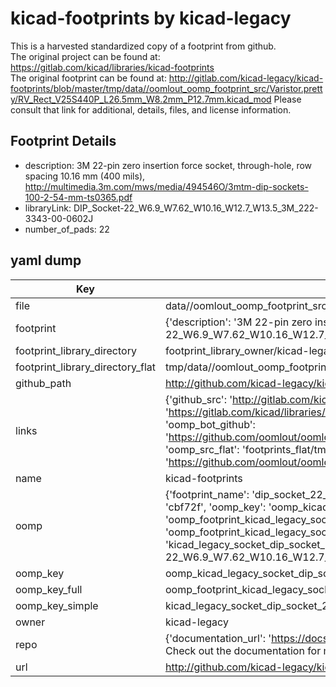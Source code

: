# kicad-footprints by kicad-legacy  
This is a harvested standardized copy of a footprint from github.  
The original project can be found at:  
https://gitlab.com/kicad/libraries/kicad-footprints  
The original footprint can be found at:
http://gitlab.com/kicad-legacy/kicad-footprints/blob/master/tmp/data//oomlout_oomp_footprint_src/Varistor.pretty/RV_Rect_V25S440P_L26.5mm_W8.2mm_P12.7mm.kicad_mod
Please consult that link for additional, details, files, and license information.  
## Footprint Details
* description: 3M 22-pin zero insertion force socket, through-hole, row spacing 10.16 mm (400 mils), http://multimedia.3m.com/mws/media/494546O/3mtm-dip-sockets-100-2-54-mm-ts0365.pdf  
* libraryLink: DIP_Socket-22_W6.9_W7.62_W10.16_W12.7_W13.5_3M_222-3343-00-0602J  
* number_of_pads: 22  
## yaml dump  
| Key | Value |  
| --- | --- |  
| file | data//oomlout_oomp_footprint_src/kicad-footprints/Socket.pretty/DIP_Socket-22_W6.9_W7.62_W10.16_W12.7_W13.5_3M_222-3343-00-0602J.kicad_mod |  
| footprint | {'description': '3M 22-pin zero insertion force socket, through-hole, row spacing 10.16 mm (400 mils), http://multimedia.3m.com/mws/media/494546O/3mtm-dip-sockets-100-2-54-mm-ts0365.pdf', 'libraryLink': 'DIP_Socket-22_W6.9_W7.62_W10.16_W12.7_W13.5_3M_222-3343-00-0602J', 'number_of_pads': 22} |  
| footprint_library_directory | footprint_library_owner/kicad-legacy_kicad-footprints |  
| footprint_library_directory_flat | tmp/data//oomlout_oomp_footprint_src/footprints_flat/kicad_legacy_socket_dip_socket_22_w6_9_w7_62_w10_16_w12_7_w13_5_3m_222_3343_00_0602j/working |  
| github_path | http://github.com/kicad-legacy/kicad-footprints/blob/master/tmp/data//oomlout_oomp_footprint_src/Socket.pretty/DIP_Socket-22_W6.9_W7.62_W10.16_W12.7_W13.5_3M_222-3343-00-0602J.kicad_mod |  
| links | {'github_src': 'http://gitlab.com/kicad-legacy/kicad-footprints/blob/master/tmp/data//oomlout_oomp_footprint_src/Varistor.pretty/RV_Rect_V25S440P_L26.5mm_W8.2mm_P12.7mm.kicad_mod', 'github_src_repo': 'https://gitlab.com/kicad/libraries/kicad-footprints', 'oomp_bot': 'tmp/data//oomlout_oomp_footprint_src/footprints/kicad_legacy_socket_dip_socket_22_w6_9_w7_62_w10_16_w12_7_w13_5_3m_222_3343_00_0602j/working', 'oomp_bot_github': 'https://github.com/oomlout/oomlout_oomp_footprint_bot/tree/main/tmp/data//oomlout_oomp_footprint_src/footprints/kicad_legacy_socket_dip_socket_22_w6_9_w7_62_w10_16_w12_7_w13_5_3m_222_3343_00_0602j/working', 'oomp_src_flat': 'footprints_flat/tmp/data//oomlout_oomp_footprint_src/footprints_flat/kicad_legacy_socket_dip_socket_22_w6_9_w7_62_w10_16_w12_7_w13_5_3m_222_3343_00_0602j/working', 'oomp_src_flat_github': 'https://github.com/oomlout/oomlout_oomp_footprint_src/tree/main/tmp/data//oomlout_oomp_footprint_src/footprints_flat/kicad_legacy_socket_dip_socket_22_w6_9_w7_62_w10_16_w12_7_w13_5_3m_222_3343_00_0602j/working'} |  
| name | kicad-footprints |  
| oomp | {'footprint_name': 'dip_socket_22_w6_9_w7_62_w10_16_w12_7_w13_5_3m_222_3343_00_0602j', 'library_name': 'socket', 'md5': 'cbf72f9c7c599071c64e843c273cfa09', 'md5_10': 'cbf72f9c7c', 'md5_5': 'cbf72', 'md5_6': 'cbf72f', 'oomp_key': 'oomp_kicad_legacy_socket_dip_socket_22_w6_9_w7_62_w10_16_w12_7_w13_5_3m_222_3343_00_0602j', 'oomp_key_extra': 'oomp_footprint_kicad_legacy_socket_dip_socket_22_w6_9_w7_62_w10_16_w12_7_w13_5_3m_222_3343_00_0602j', 'oomp_key_full': 'oomp_footprint_kicad_legacy_socket_dip_socket_22_w6_9_w7_62_w10_16_w12_7_w13_5_3m_222_3343_00_0602j_cbf72f', 'oomp_key_simple': 'kicad_legacy_socket_dip_socket_22_w6_9_w7_62_w10_16_w12_7_w13_5_3m_222_3343_00_0602j', 'original_filename': 'data//oomlout_oomp_footprint_src/kicad-footprints/Socket.pretty/DIP_Socket-22_W6.9_W7.62_W10.16_W12.7_W13.5_3M_222-3343-00-0602J.kicad_mod', 'owner_name': 'kicad_legacy'} |  
| oomp_key | oomp_kicad_legacy_socket_dip_socket_22_w6_9_w7_62_w10_16_w12_7_w13_5_3m_222_3343_00_0602j |  
| oomp_key_full | oomp_footprint_kicad_legacy_socket_dip_socket_22_w6_9_w7_62_w10_16_w12_7_w13_5_3m_222_3343_00_0602j |  
| oomp_key_simple | kicad_legacy_socket_dip_socket_22_w6_9_w7_62_w10_16_w12_7_w13_5_3m_222_3343_00_0602j |  
| owner | kicad-legacy |  
| repo | {'documentation_url': 'https://docs.github.com/rest/overview/resources-in-the-rest-api#rate-limiting', 'message': "API rate limit exceeded for 84.66.142.224. (But here's the good news: Authenticated requests get a higher rate limit. Check out the documentation for more details.)"} |  
| url | http://github.com/kicad-legacy/kicad-footprints |  

